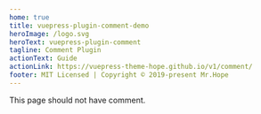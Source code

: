 ```yaml
---
home: true
title: vuepress-plugin-comment-demo
heroImage: /logo.svg
heroText: vuepress-plugin-comment
tagline: Comment Plugin
actionText: Guide
actionLink: https://vuepress-theme-hope.github.io/v1/comment/
footer: MIT Licensed | Copyright © 2019-present Mr.Hope
---
```


This page should not have comment.
